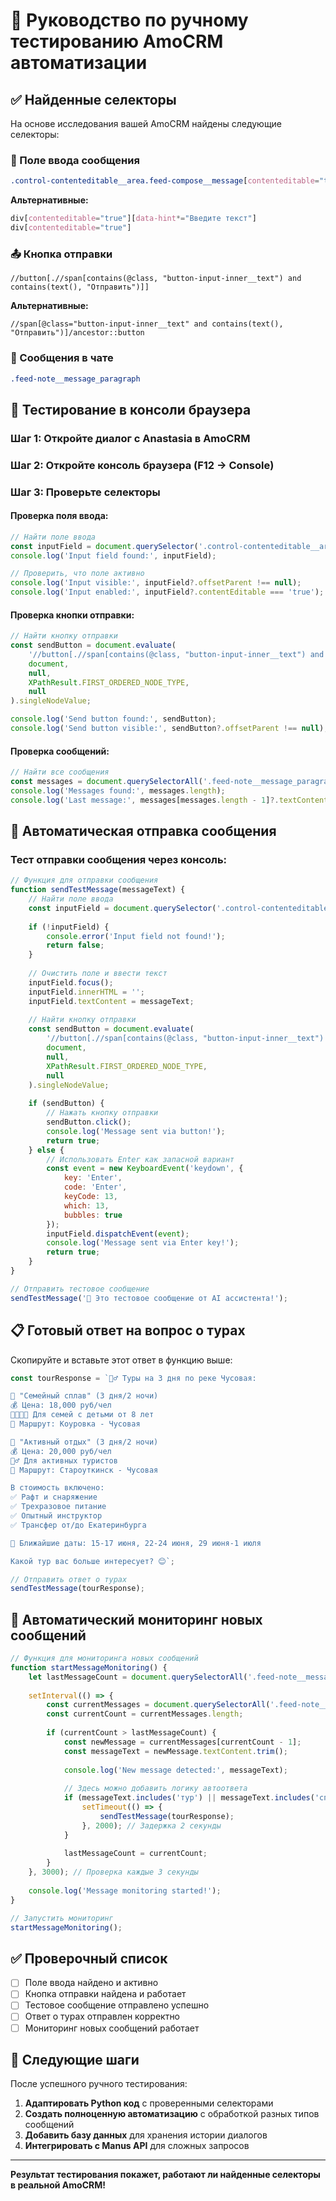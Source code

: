# 🧪 Руководство по ручному тестированию AmoCRM автоматизации

## ✅ Найденные селекторы

На основе исследования вашей AmoCRM найдены следующие селекторы:

### 📝 Поле ввода сообщения
```css
.control-contenteditable__area.feed-compose__message[contenteditable="true"]
```
**Альтернативные:**
```css
div[contenteditable="true"][data-hint*="Введите текст"]
div[contenteditable="true"]
```

### 📤 Кнопка отправки
```xpath
//button[.//span[contains(@class, "button-input-inner__text") and contains(text(), "Отправить")]]
```
**Альтернативные:**
```xpath
//span[@class="button-input-inner__text" and contains(text(), "Отправить")]/ancestor::button
```

### 💬 Сообщения в чате
```css
.feed-note__message_paragraph
```

## 🔧 Тестирование в консоли браузера

### Шаг 1: Откройте диалог с Anastasia в AmoCRM

### Шаг 2: Откройте консоль браузера (F12 → Console)

### Шаг 3: Проверьте селекторы

#### Проверка поля ввода:
```javascript
// Найти поле ввода
const inputField = document.querySelector('.control-contenteditable__area.feed-compose__message[contenteditable="true"]');
console.log('Input field found:', inputField);

// Проверить, что поле активно
console.log('Input visible:', inputField?.offsetParent !== null);
console.log('Input enabled:', inputField?.contentEditable === 'true');
```

#### Проверка кнопки отправки:
```javascript
// Найти кнопку отправки
const sendButton = document.evaluate(
    '//button[.//span[contains(@class, "button-input-inner__text") and contains(text(), "Отправить")]]',
    document,
    null,
    XPathResult.FIRST_ORDERED_NODE_TYPE,
    null
).singleNodeValue;

console.log('Send button found:', sendButton);
console.log('Send button visible:', sendButton?.offsetParent !== null);
```

#### Проверка сообщений:
```javascript
// Найти все сообщения
const messages = document.querySelectorAll('.feed-note__message_paragraph');
console.log('Messages found:', messages.length);
console.log('Last message:', messages[messages.length - 1]?.textContent);
```

## 🤖 Автоматическая отправка сообщения

### Тест отправки сообщения через консоль:

```javascript
// Функция для отправки сообщения
function sendTestMessage(messageText) {
    // Найти поле ввода
    const inputField = document.querySelector('.control-contenteditable__area.feed-compose__message[contenteditable="true"]');
    
    if (!inputField) {
        console.error('Input field not found!');
        return false;
    }
    
    // Очистить поле и ввести текст
    inputField.focus();
    inputField.innerHTML = '';
    inputField.textContent = messageText;
    
    // Найти кнопку отправки
    const sendButton = document.evaluate(
        '//button[.//span[contains(@class, "button-input-inner__text") and contains(text(), "Отправить")]]',
        document,
        null,
        XPathResult.FIRST_ORDERED_NODE_TYPE,
        null
    ).singleNodeValue;
    
    if (sendButton) {
        // Нажать кнопку отправки
        sendButton.click();
        console.log('Message sent via button!');
        return true;
    } else {
        // Использовать Enter как запасной вариант
        const event = new KeyboardEvent('keydown', {
            key: 'Enter',
            code: 'Enter',
            keyCode: 13,
            which: 13,
            bubbles: true
        });
        inputField.dispatchEvent(event);
        console.log('Message sent via Enter key!');
        return true;
    }
}

// Отправить тестовое сообщение
sendTestMessage('🤖 Это тестовое сообщение от AI ассистента!');
```

## 📋 Готовый ответ на вопрос о турах

Скопируйте и вставьте этот ответ в функцию выше:

```javascript
const tourResponse = `🚣‍♂️ Туры на 3 дня по реке Чусовая:

🌟 "Семейный сплав" (3 дня/2 ночи)
💰 Цена: 18,000 руб/чел
👨‍👩‍👧‍👦 Для семей с детьми от 8 лет
📍 Маршрут: Коуровка - Чусовая

🌟 "Активный отдых" (3 дня/2 ночи)  
💰 Цена: 20,000 руб/чел
🏃‍♂️ Для активных туристов
📍 Маршрут: Староуткинск - Чусовая

В стоимость включено:
✅ Рафт и снаряжение
✅ Трехразовое питание
✅ Опытный инструктор
✅ Трансфер от/до Екатеринбурга

📅 Ближайшие даты: 15-17 июня, 22-24 июня, 29 июня-1 июля

Какой тур вас больше интересует? 😊`;

// Отправить ответ о турах
sendTestMessage(tourResponse);
```

## 🔄 Автоматический мониторинг новых сообщений

```javascript
// Функция для мониторинга новых сообщений
function startMessageMonitoring() {
    let lastMessageCount = document.querySelectorAll('.feed-note__message_paragraph').length;
    
    setInterval(() => {
        const currentMessages = document.querySelectorAll('.feed-note__message_paragraph');
        const currentCount = currentMessages.length;
        
        if (currentCount > lastMessageCount) {
            const newMessage = currentMessages[currentCount - 1];
            const messageText = newMessage.textContent.trim();
            
            console.log('New message detected:', messageText);
            
            // Здесь можно добавить логику автоответа
            if (messageText.includes('тур') || messageText.includes('сплав')) {
                setTimeout(() => {
                    sendTestMessage(tourResponse);
                }, 2000); // Задержка 2 секунды
            }
            
            lastMessageCount = currentCount;
        }
    }, 3000); // Проверка каждые 3 секунды
    
    console.log('Message monitoring started!');
}

// Запустить мониторинг
startMessageMonitoring();
```

## ✅ Проверочный список

- [ ] Поле ввода найдено и активно
- [ ] Кнопка отправки найдена и работает
- [ ] Тестовое сообщение отправлено успешно
- [ ] Ответ о турах отправлен корректно
- [ ] Мониторинг новых сообщений работает

## 🚀 Следующие шаги

После успешного ручного тестирования:

1. **Адаптировать Python код** с проверенными селекторами
2. **Создать полноценную автоматизацию** с обработкой разных типов сообщений
3. **Добавить базу данных** для хранения истории диалогов
4. **Интегрировать с Manus API** для сложных запросов

---

**Результат тестирования покажет, работают ли найденные селекторы в реальной AmoCRM!**

